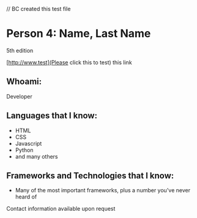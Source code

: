 // BC created this test file
# Person 4: Name, Last Name

5th edition

[http://www.test](Please click this to test) this link
## Whoami:
Developer

## Languages that I know:

- HTML
- CSS
- Javascript
- Python
- and many others  



## Frameworks and Technologies that I know:

- Many of the most important frameworks, plus a number you've never heard of


Contact information available upon request
